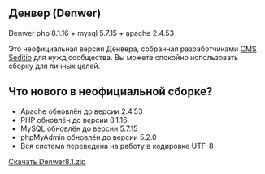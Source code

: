 <h2>Денвер (Denwer)</h2>

<p>Denwer php 8.1.16 + mysql 5.7.15 + apache 2.4.53</p>

<p>Это неофициальная версия Денвера, собранная разработчиками <a href="https://seditio.org">CMS Seditio</a> для нужд сообщества. Вы можете спокойно использовать сборку для личных целей.</p>

<h2>Что нового в неофициальной сборке?</h2>

<ul>
  <li>Apache обновлён до версии 2.4.53</li>
  <li>PHP обновлён до версии 8.1.16</li>
  <li>MySQL обновлён до версии 5.7.15</li>
  <li>phpMyAdmin обновлён до версии 5.2.0</li>
  <li>Вся система переведена на работу в кодировке UTF-8</li>
</ul>

<p><a href="https://seditio.org/code/Denwer8.1.zip">Скачать Denwer8.1.zip</a></p>
